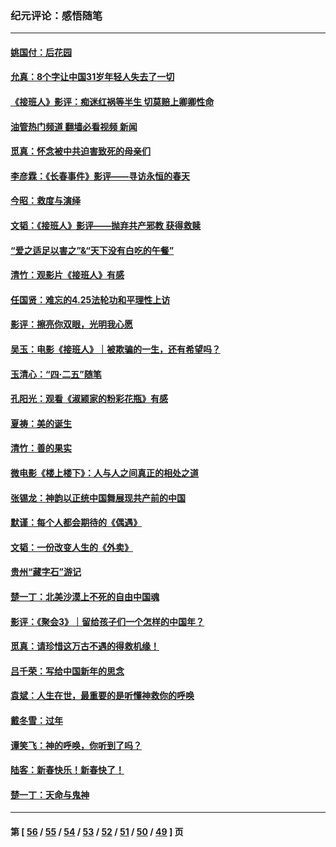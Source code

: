 ### 纪元评论：感悟随笔
---
#### [姚国付：后花园](../../pages/nsc1035/n14005301.md?06010330) 
#### [允真：8个字让中国31岁年轻人失去了一切](../../pages/nsc1035/n13999093.md?06010330) 
#### [《接班人》影评：痴迷红祸等半生 切莫赔上卿卿性命](../../pages/nsc1035/n13998676.md?06010330) 
#### [油管热门频道 翻墙必看视频 新闻](ok?06010330)
#### [觅真：怀念被中共迫害致死的母亲们](../../pages/nsc1035/n13997271.md?06010330) 
#### [李彦霖：《长春事件》影评——寻访永恒的春天](../../pages/nsc1035/n13995112.md?06010330) 
#### [今昭：救度与演绎](../../pages/nsc1035/n13992670.md?06010330) 
#### [文韬：《接班人》影评——抛弃共产邪教 获得救赎](../../pages/nsc1035/n13990160.md?06010330) 
#### [“爱之适足以害之”&“天下没有白吃的午餐”](../../pages/nsc1035/n13988391.md?06010330) 
#### [清竹：观影片《接班人》有感](../../pages/nsc1035/n13983561.md?06010330) 
#### [任国贤：难忘的4.25法轮功和平理性上访](../../pages/nsc1035/n13983482.md?06010330) 
#### [影评：擦亮你双眼，光明我心愿](../../pages/nsc1035/n13982333.md?06010330) 
#### [吴玉：电影《接班人》｜被欺骗的一生，还有希望吗？](../../pages/nsc1035/n13981972.md?06010330) 
#### [玉清心：“四·二五”随笔](../../pages/nsc1035/n13978628.md?06010330) 
#### [孔阳光：观看《淑颍家的粉彩花瓶》有感](../../pages/nsc1035/n13967929.md?06010330) 
#### [夏祷：美的诞生](../../pages/nsc1035/n13962321.md?06010330) 
#### [清竹：善的果实](../../pages/nsc1035/n13963980.md?06010330) 
#### [微电影《楼上楼下》：人与人之间真正的相处之道](../../pages/nsc1035/n13944319.md?06010330) 
#### [张锡龙：神韵以正统中国舞展现共产前的中国](../../pages/nsc1035/n13939727.md?06010330) 
#### [默谨：每个人都会期待的《偶遇》](../../pages/nsc1035/n13939091.md?06010330) 
#### [文韬：一份改变人生的《外卖》](../../pages/nsc1035/n13931822.md?06010330) 
#### [贵州“藏字石”游记](../../pages/nsc1035/n13923310.md?06010330) 
#### [楚一丁：北美沙漠上不死的自由中国魂](../../pages/nsc1035/n13921879.md?06010330) 
#### [影评：《聚会3》｜留给孩子们一个怎样的中国年？](../../pages/nsc1035/n13919652.md?06010330) 
#### [觅真：请珍惜这万古不遇的得救机缘！](../../pages/nsc1035/n13917157.md?06010330) 
#### [吕千荣：写给中国新年的思念](../../pages/nsc1035/n13915103.md?06010330) 
#### [袁斌：人生在世，最重要的是听懂神救你的呼唤](../../pages/nsc1035/n13914636.md?06010330) 
#### [戴冬雪：过年](../../pages/nsc1035/n13913311.md?06010330) 
#### [谭笑飞：神的呼唤，你听到了吗？](../../pages/nsc1035/n13912603.md?06010330) 
#### [陆客：新春快乐！新春快了！](../../pages/nsc1035/n13911771.md?06010330) 
#### [楚一丁：天命与鬼神](../../pages/nsc1035/n13904371.md?06010330) 

---
#### 第 [ [56](./56.md?06010330) / [55](./55.md?06010330) / [54](./54.md?06010330) / [53](./53.md?06010330) / [52](./52.md?06010330) / [51](./51.md?06010330) / [50](./50.md?06010330) / [49](./49.md?06010330) ] 页
